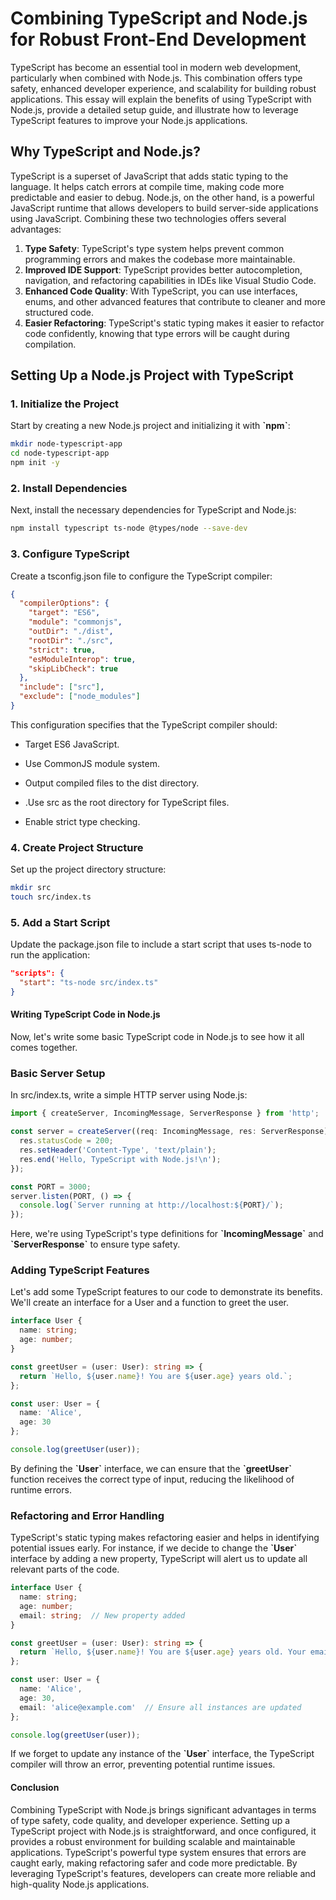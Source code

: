 # Combining TypeScript and Node.js for Robust Front-End Development

TypeScript has become an essential tool in modern web development, particularly when combined with Node.js. This combination offers type safety, enhanced developer experience, and scalability for building robust applications. This essay will explain the benefits of using TypeScript with Node.js, provide a detailed setup guide, and illustrate how to leverage TypeScript features to improve your Node.js applications.

## Why TypeScript and Node.js?

TypeScript is a superset of JavaScript that adds static typing to the language. It helps catch errors at compile time, making code more predictable and easier to debug. Node.js, on the other hand, is a powerful JavaScript runtime that allows developers to build server-side applications using JavaScript. Combining these two technologies offers several advantages:

1. **Type Safety**: TypeScript's type system helps prevent common programming errors and makes the codebase more maintainable.
2. **Improved IDE Support**: TypeScript provides better autocompletion, navigation, and refactoring capabilities in IDEs like Visual Studio Code.
3. **Enhanced Code Quality**: With TypeScript, you can use interfaces, enums, and other advanced features that contribute to cleaner and more structured code.
4. **Easier Refactoring**: TypeScript's static typing makes it easier to refactor code confidently, knowing that type errors will be caught during compilation.

## Setting Up a Node.js Project with TypeScript

### 1. Initialize the Project

Start by creating a new Node.js project and initializing it with **\`npm\`**:

```bash
mkdir node-typescript-app
cd node-typescript-app
npm init -y
```

### 2. Install Dependencies

Next, install the necessary dependencies for TypeScript and Node.js:

```bash
npm install typescript ts-node @types/node --save-dev
```

### 3. Configure TypeScript

Create a tsconfig.json file to configure the TypeScript compiler:

```json
{
  "compilerOptions": {
    "target": "ES6",
    "module": "commonjs",
    "outDir": "./dist",
    "rootDir": "./src",
    "strict": true,
    "esModuleInterop": true,
    "skipLibCheck": true
  },
  "include": ["src"],
  "exclude": ["node_modules"]
}
```

This configuration specifies that the TypeScript compiler should:

* Target ES6 JavaScript.

* Use CommonJS module system.

* Output compiled files to the dist directory.

* .Use src as the root directory for TypeScript files.

* Enable strict type checking.

### 4. Create Project Structure

Set up the project directory structure:

```bash
mkdir src
touch src/index.ts
```

### 5. Add a Start Script

Update the package.json file to include a start script that uses ts-node to run the application:

```json
"scripts": {
  "start": "ts-node src/index.ts"
}
```

#### Writing TypeScript Code in Node.js

Now, let's write some basic TypeScript code in Node.js to see how it all comes together.

### Basic Server Setup

In src/index.ts, write a simple HTTP server using Node.js:

```typescript
import { createServer, IncomingMessage, ServerResponse } from 'http';

const server = createServer((req: IncomingMessage, res: ServerResponse) => {
  res.statusCode = 200;
  res.setHeader('Content-Type', 'text/plain');
  res.end('Hello, TypeScript with Node.js!\n');
});

const PORT = 3000;
server.listen(PORT, () => {
  console.log(`Server running at http://localhost:${PORT}/`);
});
```

Here, we're using TypeScript's type definitions for **\`IncomingMessage\`** and **\`ServerResponse\`** to ensure type safety.

### Adding TypeScript Features

Let's add some TypeScript features to our code to demonstrate its benefits. We'll create an interface for a User and a function to greet the user.

```typescript
interface User {
  name: string;
  age: number;
}

const greetUser = (user: User): string => {
  return `Hello, ${user.name}! You are ${user.age} years old.`;
};

const user: User = {
  name: 'Alice',
  age: 30
};

console.log(greetUser(user));
```

By defining the **\`User\`** interface, we can ensure that the **\`greetUser\`** function receives the correct type of input, reducing the likelihood of runtime errors.

### Refactoring and Error Handling

TypeScript's static typing makes refactoring easier and helps in identifying potential issues early. For instance, if we decide to change the **\`User\`** interface by adding a new property, TypeScript will alert us to update all relevant parts of the code.

```typescript
interface User {
  name: string;
  age: number;
  email: string;  // New property added
}

const greetUser = (user: User): string => {
  return `Hello, ${user.name}! You are ${user.age} years old. Your email is ${user.email}.`;
};

const user: User = {
  name: 'Alice',
  age: 30,
  email: 'alice@example.com'  // Ensure all instances are updated
};

console.log(greetUser(user));
```

If we forget to update any instance of the **\`User\`** interface, the TypeScript compiler will throw an error, preventing potential runtime issues.

#### Conclusion

Combining TypeScript with Node.js brings significant advantages in terms of type safety, code quality, and developer experience. Setting up a TypeScript project with Node.js is straightforward, and once configured, it provides a robust environment for building scalable and maintainable applications. TypeScript's powerful type system ensures that errors are caught early, making refactoring safer and code more predictable. By leveraging TypeScript's features, developers can create more reliable and high-quality Node.js applications.